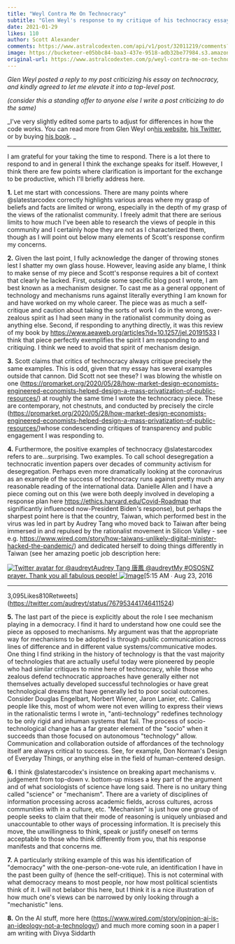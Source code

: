 ```yaml
---
title: "Weyl Contra Me On Technocracy"
subtitle: "Glen Weyl's response to my critique of his technocracy essay"
date: 2021-01-29
likes: 110
author: Scott Alexander
comments: https://www.astralcodexten.com/api/v1/post/32011219/comments?&all_comments=true
image: https://bucketeer-e05bbc84-baa3-437e-9518-adb32be77984.s3.amazonaws.com/public/images/b28e66ca-727f-4b92-a62d-38726ce928ff_2034x766.png
original-url: https://www.astralcodexten.com/p/weyl-contra-me-on-technocracy
---
```

_Glen Weyl posted a reply to my post criticizing his essay on technocracy, and kindly agreed to let me elevate it into a top-level post._

_(consider this a standing offer to anyone else I write a post criticizing to do the same)_

_I’ve very slightly edited some parts to adjust for differences in how the code works. You can read more from Glen Weyl on[his website](https://glenweyl.com/), [his Twitter](https://twitter.com/glenweyl), or by buying [his book](https://www.amazon.com/Radical-Markets-Uprooting-Capitalism-Democracy/dp/0691196060/ref=sr_1_1?dchild=1&keywords=glen+weyl&qid=1611951917&sr=8-1). _

* * *

I am grateful for your taking the time to respond. There is a lot there to respond to and in general I think the exchange speaks for itself. However, I think there are few points where clarification is important for the exchange to be productive, which I'll briefly address here. 

**1.** Let me start with concessions. There are many points where @slatestarcodex correctly highlights various areas where my grasp of beliefs and facts are limited or wrong, especially in the depth of my grasp of the views of the rationalist community. I freely admit that there are serious limits to how much I've been able to research the views of people in this community and I certainly hope they are not as I characterized them, though as I will point out below many elements of Scott's response confirm my concerns. 

**2.** Given the last point, I fully acknowledge the danger of throwing stones lest I shatter my own glass house. However, leaving aside any blame, I think to make sense of my piece and Scott's response requires a bit of context that clearly he lacked. First, outside some specific blog post I wrote, I am best known as a mechanism designer. To cast me as a general opponent of technology and mechanisms runs against literally everything I am known for and have worked on my whole career. The piece was as much a self-critique and caution about taking the sorts of work I do in the wrong, over-zealous spirit as I had seen many in the rationalist community doing as anything else. Second, if responding to anything directly, it was this review of my book by <https://www.aeaweb.org/articles?id=10.1257/jel.20191533> I think that piece perfectly exemplifies the spirit I am responding to and critiquing. I think we need to avoid that spirit of mechanism design.

**3.** Scott claims that critics of technocracy always critique precisely the same examples. This is odd, given that my essay has several examples outside that cannon. Did Scott not see these? I was blowing the whistle on one (<https://promarket.org/2020/05/28/how-market-design-economists-engineered-economists-helped-design-a-mass-privatization-of-public-resources/>) at roughly the same time I wrote the technocracy piece. These are contemporary, not chestnuts, and conducted by precisely the circle (<https://promarket.org/2020/05/28/how-market-design-economists-engineered-economists-helped-design-a-mass-privatization-of-public-resources/>)whose condescending critiques of transparency and public engagement I was responding to.

**4.** Furthermore, the positive examples of technocracy @slatestarcodex refers to are...surprising. Two examples. To call school desegregation a technocratic invention papers over decades of community activism for desegregation. Perhaps even more dramatically looking at the coronavirus as an example of the success of technocracy runs against pretty much any reasonable reading of the international data. Danielle Allen and I have a piece coming out on this (we were both deeply involved in developing a response plan here <https://ethics.harvard.edu/Covid-Roadmap> that significantly influenced now-President Biden's response), but perhaps the sharpest point here is that the country, Taiwan, which performed best in the virus was led in part by Audrey Tang who moved back to Taiwan after being immersed in and repulsed by the rationalist movement in Silicon Valley - see e.g. <https://www.wired.com/story/how-taiwans-unlikely-digital-minister-hacked-the-pandemic/>) and dedicated herself to doing things differently in Taiwan (see her amazing poetic job description here: 

[![Twitter avatar for @audreyt](https://substackcdn.com/image/twitter_name/w_96/audreyt.jpg)Audrey Tang 唐鳳 @audreytMy #OSOSNZ prayer. Thank you all fabulous people! ![Image](https://substackcdn.com/image/fetch/w_600,c_limit,f_auto,q_auto:good,fl_progressive:steep/https%3A%2F%2Fpbs.substack.com%2Fmedia%2FCqhRh_tVMAQ5rtQ.jpg)](https://twitter.com/audreyt/status/767953441746411524)[5:15 AM ∙ Aug 23, 2016

* * *

3,095Likes810Retweets](https://twitter.com/audreyt/status/767953441746411524)

**5.** The last part of the piece is explicitly about the role I see mechanism playing in a democracy. I find it hard to understand how one could see the piece as opposed to mechanisms. My argument was that the appropriate way for mechanisms to be adopted is through public communication across lines of difference and in different value systems/communicative modes. One thing I find striking in the history of technology is that the vast majority of technologies that are actually useful today were pioneered by people who had similar critiques to mine here of technocracy, while those who zealous defend technocratic approaches have generally either not themselves actually developed successful technologies or have great technological dreams that have generally led to poor social outcomes. Consider Douglas Engelbart, Norbert Wiener, Jaron Lanier, etc. Calling people like this, most of whom were not even willing to express their views in the rationalistic terms I wrote in, "anti-technology" redefines technology to be only rigid and inhuman systems that fail. The process of socio-technological change has a far greater element of the "socio" when it succeeds than those focused on autonomous "technology" allow. Communication and collaboration outside of affordances of the technology itself are always critical to success. See, for example, Don Norman's Design of Everyday Things, or anything else in the field of human-centered design. 

**6.** I think @slatestarcodex's insistence on breaking apart mechanisms v. judgement from top-down v. bottom-up misses a key part of the argument and of what sociologists of science have long said. There is no unitary thing called "science" or "mechanism". There are a variety of disciplines of information processing across academic fields, across cultures, across communities with in a culture, etc. "Mechanism" is just how one group of people seeks to claim that their mode of reasoning is uniquely unbiased and unaccountable to other ways of processing information. It is precisely this move, the unwillingness to think, speak or justify oneself on terms acceptable to those who think differently from you, that his response manifests and that concerns me. 

**7.** A particularly striking example of this was his identification of "democracy" with the one-person-one-vote rule, an identification I have in the past been guilty of (hence the self-critique). This is not coterminal with what democracy means to most people, nor how most political scientists think of it. I will not belabor this here, but I think it is a nice illustration of how much one's views can be narrowed by only looking through a "mechanistic" lens. 

**8.** On the AI stuff, more here (<https://www.wired.com/story/opinion-ai-is-an-ideology-not-a-technology/>) and much more coming soon in a paper I am writing with Divya Siddarth

